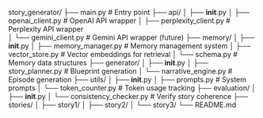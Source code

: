 


story_generator/
├── main.py                 # Entry point
├── api/
│   ├── __init__.py
│   ├── openai_client.py    # OpenAI API wrapper
│   ├── perplexity_client.py # Perplexity API wrapper  
│   └── gemini_client.py    # Gemini API wrapper (future)
├── memory/
│   ├── __init__.py
│   ├── memory_manager.py   # Memory management system
│   ├── vector_store.py     # Vector embeddings for retrieval
│   └── schema.py           # Memory data structures
├── generator/
│   ├── __init__.py
│   ├── story_planner.py    # Blueprint generation
│   └── narrative_engine.py # Episode generation
├── utils/
│   ├── __init__.py
│   ├── prompts.py          # System prompts
│   └── token_counter.py    # Token usage tracking
├── evaluation/
│   ├── __init__.py
│   └── consistency_checker.py # Verify story coherence
├── stories/
│   ├── story1/
│   ├── story2/
│   └── story3/
└── README.md
